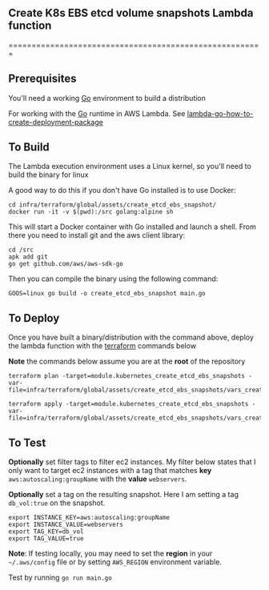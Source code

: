 ## Create K8s EBS etcd volume snapshots Lambda function
=======================================================

Prerequisites
-------------

You'll need a working [Go](www.golang.org/doc/) environment to build a distribution

For working with the [Go](www.golang.org) runtime in AWS Lambda. See [lambda-go-how-to-create-deployment-package](https://docs.aws.amazon.com/lambda/latest/dg/lambda-go-how-to-create-deployment-package.html)

To Build
--------

The Lambda execution environment uses a Linux kernel, so you'll need to build the binary for linux

A good way to do this if you don't have Go installed is to use Docker:
```
cd infra/terraform/global/assets/create_etcd_ebs_snapshot/
docker run -it -v $(pwd):/src golang:alpine sh
```
This will start a Docker container with Go installed and launch a shell. From
there you need to install git and the aws client library:
```
cd /src
apk add git
go get github.com/aws/aws-sdk-go
```
Then you can compile the binary using the following command:
```
GOOS=linux go build -o create_etcd_ebs_snapshot main.go
```

To Deploy
---------

Once you have built a binary/distribution with the command above, deploy the lambda function with the [terraform](https://www.terraform.io/) commands below

__Note__ the commands below assume you are at the __root__ of the repository

```
terraform plan -target=module.kubernetes_create_etcd_ebs_snapshots -var-file=infra/terraform/global/assets/create_etcd_ebs_snapshots/vars_create_etcd_ebs_snapshots.tfvars

terraform apply -target=module.kubernetes_create_etcd_ebs_snapshots -var-file=infra/terraform/global/assets/create_etcd_ebs_snapshots/vars_create_etcd_ebs_snapshots.tfvars
```

To Test
-------

__Optionally__ set filter tags to filter ec2 instances.  My filter below states that I only want to target 
ec2 instances with a tag that matches __key__ `aws:autoscaling:groupName` with the __value__ `webservers`.

__Optionally__ set a tag on the resulting snapshot. Here I am setting a tag `db_vol:true` on the snapshot.


```
export INSTANCE_KEY=aws:autoscaling:groupName
export INSTANCE_VALUE=webservers
export TAG_KEY=db_vol
export TAG_VALUE=true
```

__Note__: If testing locally, you may need to set the __region__ in your `~/.aws/config` file or by setting 
`AWS_REGION` environment variable.

Test by running
`go run main.go`
